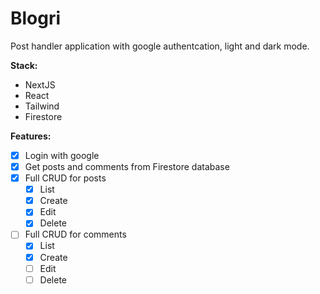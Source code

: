 # Blogri

Post handler application with google authentcation, light and dark mode.

**Stack:**

* NextJS
* React
* Tailwind
* Firestore

**Features:**

* [X] Login with google
* [X] Get posts and comments from Firestore database
* [X] Full CRUD for posts
  * [X] List
  * [X] Create
  * [X] Edit
  * [X] Delete
* [ ] Full CRUD for comments
  * [X] List
  * [X] Create
  * [ ] Edit
  * [ ] Delete
